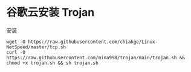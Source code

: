 # 谷歌云安装 Trojan

安装
```````
wget -O https://raw.githubusercontent.com/chiakge/Linux-NetSpeed/master/tcp.sh
curl -O https://raw.githubusercontent.com/mina998/trojan/main/trojan.sh && chmod +x trojan.sh && sh trojan.sh
```````
